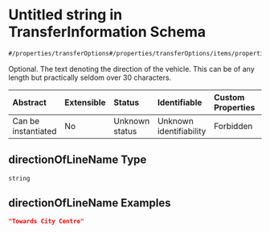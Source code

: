 # Untitled string in TransferInformation Schema

```txt
#/properties/transferOptions#/properties/transferOptions/items/properties/directionOfLineName
```

Optional. The text denoting the direction of the vehicle. This can be of any length but practically seldom over 30 characters.

| Abstract            | Extensible | Status         | Identifiable            | Custom Properties | Additional Properties | Access Restrictions | Defined In                                                                                                       |
| :------------------ | :--------- | :------------- | :---------------------- | :---------------- | :-------------------- | :------------------ | :--------------------------------------------------------------------------------------------------------------- |
| Can be instantiated | No         | Unknown status | Unknown identifiability | Forbidden         | Allowed               | none                | [transfer-information.json*](../../schema/extended-information/transfer-information.json "open original schema") |

## directionOfLineName Type

`string`

## directionOfLineName Examples

```json
"Towards City Centre"
```
